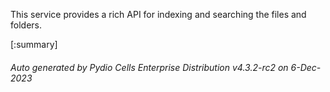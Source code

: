 






This service provides a rich API for indexing and searching the files and folders.

[:summary]

###### Auto generated by Pydio Cells Enterprise Distribution v4.3.2-rc2 on 6-Dec-2023
